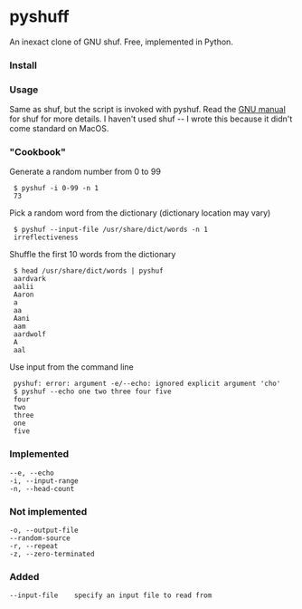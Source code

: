 # pyshuff

An inexact clone of GNU shuf. Free, implemented in Python.

### Install

### Usage

Same as shuf, but the script is invoked with pyshuf. Read the [GNU
manual](https://www.gnu.org/software/coreutils/manual/html_node/shuf-invocation.html)
for shuf for more details. I haven't used shuf -- I wrote this because it
didn't come standard on MacOS.

### "Cookbook" 

Generate a random number from 0 to 99

     $ pyshuf -i 0-99 -n 1
     73

Pick a random word from the dictionary (dictionary location may vary)

     $ pyshuf --input-file /usr/share/dict/words -n 1
     irreflectiveness

Shuffle the first 10 words from the dictionary

     $ head /usr/share/dict/words | pyshuf
     aardvark
     aalii
     Aaron
     a
     aa
     Aani
     aam
     aardwolf
     A
     aal

Use input from the command line

     pyshuf: error: argument -e/--echo: ignored explicit argument 'cho'
     $ pyshuf --echo one two three four five
     four
     two
     three
     one
     five

### Implemented

    --e, --echo
    -i, --input-range
    -n, --head-count

### Not implemented

    -o, --output-file
    --random-source
    -r, --repeat
    -z, --zero-terminated

### Added

    --input-file	specify an input file to read from
